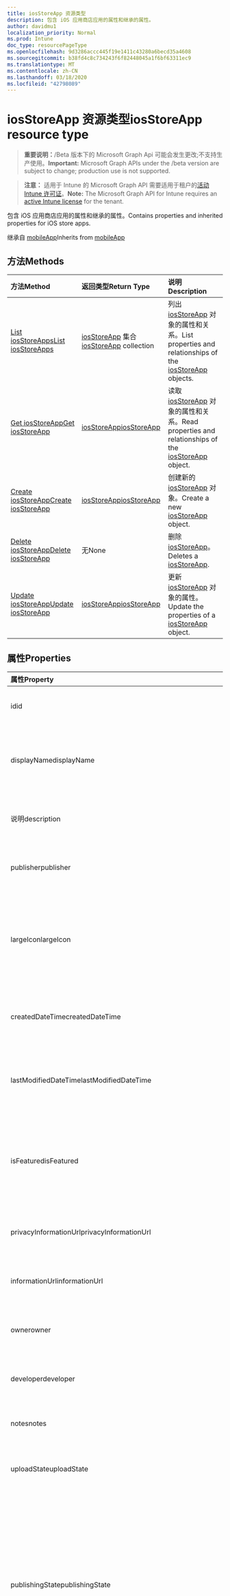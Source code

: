 ```yaml
---
title: iosStoreApp 资源类型
description: 包含 iOS 应用商店应用的属性和继承的属性。
author: davidmu1
localization_priority: Normal
ms.prod: Intune
doc_type: resourcePageType
ms.openlocfilehash: 9d3286accc445f19e1411c43280a6becd35a4608
ms.sourcegitcommit: b38fd4c8c734243f6f82448045a1f6bf63311ec9
ms.translationtype: MT
ms.contentlocale: zh-CN
ms.lasthandoff: 03/18/2020
ms.locfileid: "42798089"
---
```

# <a name="iosstoreapp-resource-type"></a><span data-ttu-id="99336-103">iosStoreApp 资源类型</span><span class="sxs-lookup"><span data-stu-id="99336-103">iosStoreApp resource type</span></span>

> <span data-ttu-id="99336-104">**重要说明：**/Beta 版本下的 Microsoft Graph Api 可能会发生更改;不支持生产使用。</span><span class="sxs-lookup"><span data-stu-id="99336-104">**Important:** Microsoft Graph APIs under the /beta version are subject to change; production use is not supported.</span></span>

> <span data-ttu-id="99336-105">**注意：** 适用于 Intune 的 Microsoft Graph API 需要适用于租户的[活动 Intune 许可证](https://go.microsoft.com/fwlink/?linkid=839381)。</span><span class="sxs-lookup"><span data-stu-id="99336-105">**Note:** The Microsoft Graph API for Intune requires an [active Intune license](https://go.microsoft.com/fwlink/?linkid=839381) for the tenant.</span></span>

<span data-ttu-id="99336-106">包含 iOS 应用商店应用的属性和继承的属性。</span><span class="sxs-lookup"><span data-stu-id="99336-106">Contains properties and inherited properties for iOS store apps.</span></span>


<span data-ttu-id="99336-107">继承自 [mobileApp](../resources/intune-shared-mobileapp.md)</span><span class="sxs-lookup"><span data-stu-id="99336-107">Inherits from [mobileApp](../resources/intune-shared-mobileapp.md)</span></span>

## <a name="methods"></a><span data-ttu-id="99336-108">方法</span><span class="sxs-lookup"><span data-stu-id="99336-108">Methods</span></span>
|<span data-ttu-id="99336-109">方法</span><span class="sxs-lookup"><span data-stu-id="99336-109">Method</span></span>|<span data-ttu-id="99336-110">返回类型</span><span class="sxs-lookup"><span data-stu-id="99336-110">Return Type</span></span>|<span data-ttu-id="99336-111">说明</span><span class="sxs-lookup"><span data-stu-id="99336-111">Description</span></span>|
|:---|:---|:---|
|[<span data-ttu-id="99336-112">List iosStoreApps</span><span class="sxs-lookup"><span data-stu-id="99336-112">List iosStoreApps</span></span>](../api/intune-apps-iosstoreapp-list.md)|<span data-ttu-id="99336-113">[iosStoreApp](../resources/intune-apps-iosstoreapp.md) 集合</span><span class="sxs-lookup"><span data-stu-id="99336-113">[iosStoreApp](../resources/intune-apps-iosstoreapp.md) collection</span></span>|<span data-ttu-id="99336-114">列出 [iosStoreApp](../resources/intune-apps-iosstoreapp.md) 对象的属性和关系。</span><span class="sxs-lookup"><span data-stu-id="99336-114">List properties and relationships of the [iosStoreApp](../resources/intune-apps-iosstoreapp.md) objects.</span></span>|
|[<span data-ttu-id="99336-115">Get iosStoreApp</span><span class="sxs-lookup"><span data-stu-id="99336-115">Get iosStoreApp</span></span>](../api/intune-apps-iosstoreapp-get.md)|[<span data-ttu-id="99336-116">iosStoreApp</span><span class="sxs-lookup"><span data-stu-id="99336-116">iosStoreApp</span></span>](../resources/intune-apps-iosstoreapp.md)|<span data-ttu-id="99336-117">读取 [iosStoreApp](../resources/intune-apps-iosstoreapp.md) 对象的属性和关系。</span><span class="sxs-lookup"><span data-stu-id="99336-117">Read properties and relationships of the [iosStoreApp](../resources/intune-apps-iosstoreapp.md) object.</span></span>|
|[<span data-ttu-id="99336-118">Create iosStoreApp</span><span class="sxs-lookup"><span data-stu-id="99336-118">Create iosStoreApp</span></span>](../api/intune-apps-iosstoreapp-create.md)|[<span data-ttu-id="99336-119">iosStoreApp</span><span class="sxs-lookup"><span data-stu-id="99336-119">iosStoreApp</span></span>](../resources/intune-apps-iosstoreapp.md)|<span data-ttu-id="99336-120">创建新的 [iosStoreApp](../resources/intune-apps-iosstoreapp.md) 对象。</span><span class="sxs-lookup"><span data-stu-id="99336-120">Create a new [iosStoreApp](../resources/intune-apps-iosstoreapp.md) object.</span></span>|
|[<span data-ttu-id="99336-121">Delete iosStoreApp</span><span class="sxs-lookup"><span data-stu-id="99336-121">Delete iosStoreApp</span></span>](../api/intune-apps-iosstoreapp-delete.md)|<span data-ttu-id="99336-122">无</span><span class="sxs-lookup"><span data-stu-id="99336-122">None</span></span>|<span data-ttu-id="99336-123">删除 [iosStoreApp](../resources/intune-apps-iosstoreapp.md)。</span><span class="sxs-lookup"><span data-stu-id="99336-123">Deletes a [iosStoreApp](../resources/intune-apps-iosstoreapp.md).</span></span>|
|[<span data-ttu-id="99336-124">Update iosStoreApp</span><span class="sxs-lookup"><span data-stu-id="99336-124">Update iosStoreApp</span></span>](../api/intune-apps-iosstoreapp-update.md)|[<span data-ttu-id="99336-125">iosStoreApp</span><span class="sxs-lookup"><span data-stu-id="99336-125">iosStoreApp</span></span>](../resources/intune-apps-iosstoreapp.md)|<span data-ttu-id="99336-126">更新 [iosStoreApp](../resources/intune-apps-iosstoreapp.md) 对象的属性。</span><span class="sxs-lookup"><span data-stu-id="99336-126">Update the properties of a [iosStoreApp](../resources/intune-apps-iosstoreapp.md) object.</span></span>|

## <a name="properties"></a><span data-ttu-id="99336-127">属性</span><span class="sxs-lookup"><span data-stu-id="99336-127">Properties</span></span>
|<span data-ttu-id="99336-128">属性</span><span class="sxs-lookup"><span data-stu-id="99336-128">Property</span></span>|<span data-ttu-id="99336-129">类型</span><span class="sxs-lookup"><span data-stu-id="99336-129">Type</span></span>|<span data-ttu-id="99336-130">说明</span><span class="sxs-lookup"><span data-stu-id="99336-130">Description</span></span>|
|:---|:---|:---|
|<span data-ttu-id="99336-131">id</span><span class="sxs-lookup"><span data-stu-id="99336-131">id</span></span>|<span data-ttu-id="99336-132">字符串</span><span class="sxs-lookup"><span data-stu-id="99336-132">String</span></span>|<span data-ttu-id="99336-133">实体的键。</span><span class="sxs-lookup"><span data-stu-id="99336-133">Key of the entity.</span></span> <span data-ttu-id="99336-134">继承自 [mobileApp](../resources/intune-shared-mobileapp.md)</span><span class="sxs-lookup"><span data-stu-id="99336-134">Inherited from [mobileApp](../resources/intune-shared-mobileapp.md)</span></span>|
|<span data-ttu-id="99336-135">displayName</span><span class="sxs-lookup"><span data-stu-id="99336-135">displayName</span></span>|<span data-ttu-id="99336-136">String</span><span class="sxs-lookup"><span data-stu-id="99336-136">String</span></span>|<span data-ttu-id="99336-137">管理员提供或导入的应用标题。</span><span class="sxs-lookup"><span data-stu-id="99336-137">The admin provided or imported title of the app.</span></span> <span data-ttu-id="99336-138">继承自 [mobileApp](../resources/intune-shared-mobileapp.md)</span><span class="sxs-lookup"><span data-stu-id="99336-138">Inherited from [mobileApp](../resources/intune-shared-mobileapp.md)</span></span>|
|<span data-ttu-id="99336-139">说明</span><span class="sxs-lookup"><span data-stu-id="99336-139">description</span></span>|<span data-ttu-id="99336-140">字符串</span><span class="sxs-lookup"><span data-stu-id="99336-140">String</span></span>|<span data-ttu-id="99336-141">应用的说明。</span><span class="sxs-lookup"><span data-stu-id="99336-141">The description of the app.</span></span> <span data-ttu-id="99336-142">继承自 [mobileApp](../resources/intune-shared-mobileapp.md)</span><span class="sxs-lookup"><span data-stu-id="99336-142">Inherited from [mobileApp](../resources/intune-shared-mobileapp.md)</span></span>|
|<span data-ttu-id="99336-143">publisher</span><span class="sxs-lookup"><span data-stu-id="99336-143">publisher</span></span>|<span data-ttu-id="99336-144">String</span><span class="sxs-lookup"><span data-stu-id="99336-144">String</span></span>|<span data-ttu-id="99336-145">应用的发布者。</span><span class="sxs-lookup"><span data-stu-id="99336-145">The publisher of the app.</span></span> <span data-ttu-id="99336-146">继承自 [mobileApp](../resources/intune-shared-mobileapp.md)</span><span class="sxs-lookup"><span data-stu-id="99336-146">Inherited from [mobileApp](../resources/intune-shared-mobileapp.md)</span></span>|
|<span data-ttu-id="99336-147">largeIcon</span><span class="sxs-lookup"><span data-stu-id="99336-147">largeIcon</span></span>|[<span data-ttu-id="99336-148">mimeContent</span><span class="sxs-lookup"><span data-stu-id="99336-148">mimeContent</span></span>](../resources/intune-shared-mimecontent.md)|<span data-ttu-id="99336-149">要显示在应用详细信息中并用于图标上传的大图标。</span><span class="sxs-lookup"><span data-stu-id="99336-149">The large icon, to be displayed in the app details and used for upload of the icon.</span></span> <span data-ttu-id="99336-150">继承自 [mobileApp](../resources/intune-shared-mobileapp.md)</span><span class="sxs-lookup"><span data-stu-id="99336-150">Inherited from [mobileApp](../resources/intune-shared-mobileapp.md)</span></span>|
|<span data-ttu-id="99336-151">createdDateTime</span><span class="sxs-lookup"><span data-stu-id="99336-151">createdDateTime</span></span>|<span data-ttu-id="99336-152">DateTimeOffset</span><span class="sxs-lookup"><span data-stu-id="99336-152">DateTimeOffset</span></span>|<span data-ttu-id="99336-153">创建应用的日期和时间。</span><span class="sxs-lookup"><span data-stu-id="99336-153">The date and time the app was created.</span></span> <span data-ttu-id="99336-154">继承自 [mobileApp](../resources/intune-shared-mobileapp.md)</span><span class="sxs-lookup"><span data-stu-id="99336-154">Inherited from [mobileApp](../resources/intune-shared-mobileapp.md)</span></span>|
|<span data-ttu-id="99336-155">lastModifiedDateTime</span><span class="sxs-lookup"><span data-stu-id="99336-155">lastModifiedDateTime</span></span>|<span data-ttu-id="99336-156">DateTimeOffset</span><span class="sxs-lookup"><span data-stu-id="99336-156">DateTimeOffset</span></span>|<span data-ttu-id="99336-157">上次修改应用的日期和时间。</span><span class="sxs-lookup"><span data-stu-id="99336-157">The date and time the app was last modified.</span></span> <span data-ttu-id="99336-158">继承自 [mobileApp](../resources/intune-shared-mobileapp.md)</span><span class="sxs-lookup"><span data-stu-id="99336-158">Inherited from [mobileApp](../resources/intune-shared-mobileapp.md)</span></span>|
|<span data-ttu-id="99336-159">isFeatured</span><span class="sxs-lookup"><span data-stu-id="99336-159">isFeatured</span></span>|<span data-ttu-id="99336-160">Boolean</span><span class="sxs-lookup"><span data-stu-id="99336-160">Boolean</span></span>|<span data-ttu-id="99336-161">指示应用是否被管理员标记为特色的值。继承自 [mobileApp](../resources/intune-shared-mobileapp.md)</span><span class="sxs-lookup"><span data-stu-id="99336-161">The value indicating whether the app is marked as featured by the admin. Inherited from [mobileApp](../resources/intune-shared-mobileapp.md)</span></span>|
|<span data-ttu-id="99336-162">privacyInformationUrl</span><span class="sxs-lookup"><span data-stu-id="99336-162">privacyInformationUrl</span></span>|<span data-ttu-id="99336-163">String</span><span class="sxs-lookup"><span data-stu-id="99336-163">String</span></span>|<span data-ttu-id="99336-164">隐私声明 URL。</span><span class="sxs-lookup"><span data-stu-id="99336-164">The privacy statement Url.</span></span> <span data-ttu-id="99336-165">继承自 [mobileApp](../resources/intune-shared-mobileapp.md)</span><span class="sxs-lookup"><span data-stu-id="99336-165">Inherited from [mobileApp](../resources/intune-shared-mobileapp.md)</span></span>|
|<span data-ttu-id="99336-166">informationUrl</span><span class="sxs-lookup"><span data-stu-id="99336-166">informationUrl</span></span>|<span data-ttu-id="99336-167">String</span><span class="sxs-lookup"><span data-stu-id="99336-167">String</span></span>|<span data-ttu-id="99336-168">详细信息 URL。</span><span class="sxs-lookup"><span data-stu-id="99336-168">The more information Url.</span></span> <span data-ttu-id="99336-169">继承自 [mobileApp](../resources/intune-shared-mobileapp.md)</span><span class="sxs-lookup"><span data-stu-id="99336-169">Inherited from [mobileApp](../resources/intune-shared-mobileapp.md)</span></span>|
|<span data-ttu-id="99336-170">owner</span><span class="sxs-lookup"><span data-stu-id="99336-170">owner</span></span>|<span data-ttu-id="99336-171">String</span><span class="sxs-lookup"><span data-stu-id="99336-171">String</span></span>|<span data-ttu-id="99336-172">应用的所有者。</span><span class="sxs-lookup"><span data-stu-id="99336-172">The owner of the app.</span></span> <span data-ttu-id="99336-173">继承自 [mobileApp](../resources/intune-shared-mobileapp.md)</span><span class="sxs-lookup"><span data-stu-id="99336-173">Inherited from [mobileApp](../resources/intune-shared-mobileapp.md)</span></span>|
|<span data-ttu-id="99336-174">developer</span><span class="sxs-lookup"><span data-stu-id="99336-174">developer</span></span>|<span data-ttu-id="99336-175">String</span><span class="sxs-lookup"><span data-stu-id="99336-175">String</span></span>|<span data-ttu-id="99336-176">应用的开发者。</span><span class="sxs-lookup"><span data-stu-id="99336-176">The developer of the app.</span></span> <span data-ttu-id="99336-177">继承自 [mobileApp](../resources/intune-shared-mobileapp.md)</span><span class="sxs-lookup"><span data-stu-id="99336-177">Inherited from [mobileApp](../resources/intune-shared-mobileapp.md)</span></span>|
|<span data-ttu-id="99336-178">notes</span><span class="sxs-lookup"><span data-stu-id="99336-178">notes</span></span>|<span data-ttu-id="99336-179">String</span><span class="sxs-lookup"><span data-stu-id="99336-179">String</span></span>|<span data-ttu-id="99336-180">应用的备注。</span><span class="sxs-lookup"><span data-stu-id="99336-180">Notes for the app.</span></span> <span data-ttu-id="99336-181">继承自 [mobileApp](../resources/intune-shared-mobileapp.md)</span><span class="sxs-lookup"><span data-stu-id="99336-181">Inherited from [mobileApp](../resources/intune-shared-mobileapp.md)</span></span>|
|<span data-ttu-id="99336-182">uploadState</span><span class="sxs-lookup"><span data-stu-id="99336-182">uploadState</span></span>|<span data-ttu-id="99336-183">Int32</span><span class="sxs-lookup"><span data-stu-id="99336-183">Int32</span></span>|<span data-ttu-id="99336-184">上载状态。</span><span class="sxs-lookup"><span data-stu-id="99336-184">The upload state.</span></span> <span data-ttu-id="99336-185">继承自 [mobileApp](../resources/intune-shared-mobileapp.md)</span><span class="sxs-lookup"><span data-stu-id="99336-185">Inherited from [mobileApp](../resources/intune-shared-mobileapp.md)</span></span>|
|<span data-ttu-id="99336-186">publishingState</span><span class="sxs-lookup"><span data-stu-id="99336-186">publishingState</span></span>|[<span data-ttu-id="99336-187">mobileAppPublishingState</span><span class="sxs-lookup"><span data-stu-id="99336-187">mobileAppPublishingState</span></span>](../resources/intune-apps-mobileapppublishingstate.md)|<span data-ttu-id="99336-188">应用的发布状态。</span><span class="sxs-lookup"><span data-stu-id="99336-188">The publishing state for the app.</span></span> <span data-ttu-id="99336-189">除非应用已发布，否则无法分配应用。</span><span class="sxs-lookup"><span data-stu-id="99336-189">The app cannot be assigned unless the app is published.</span></span> <span data-ttu-id="99336-190">继承自[mobileApp](../resources/intune-shared-mobileapp.md)。</span><span class="sxs-lookup"><span data-stu-id="99336-190">Inherited from [mobileApp](../resources/intune-shared-mobileapp.md).</span></span> <span data-ttu-id="99336-191">可取值为：`notPublished`、`processing`、`published`。</span><span class="sxs-lookup"><span data-stu-id="99336-191">Possible values are: `notPublished`, `processing`, `published`.</span></span>|
|<span data-ttu-id="99336-192">isAssigned</span><span class="sxs-lookup"><span data-stu-id="99336-192">isAssigned</span></span>|<span data-ttu-id="99336-193">Boolean</span><span class="sxs-lookup"><span data-stu-id="99336-193">Boolean</span></span>|<span data-ttu-id="99336-194">指示是否至少向一个组分配了应用程序的值。</span><span class="sxs-lookup"><span data-stu-id="99336-194">The value indicating whether the app is assigned to at least one group.</span></span> <span data-ttu-id="99336-195">继承自 [mobileApp](../resources/intune-shared-mobileapp.md)</span><span class="sxs-lookup"><span data-stu-id="99336-195">Inherited from [mobileApp](../resources/intune-shared-mobileapp.md)</span></span>|
|<span data-ttu-id="99336-196">roleScopeTagIds</span><span class="sxs-lookup"><span data-stu-id="99336-196">roleScopeTagIds</span></span>|<span data-ttu-id="99336-197">String collection</span><span class="sxs-lookup"><span data-stu-id="99336-197">String collection</span></span>|<span data-ttu-id="99336-198">此移动应用的作用域标记 id 列表。</span><span class="sxs-lookup"><span data-stu-id="99336-198">List of scope tag ids for this mobile app.</span></span> <span data-ttu-id="99336-199">继承自 [mobileApp](../resources/intune-shared-mobileapp.md)</span><span class="sxs-lookup"><span data-stu-id="99336-199">Inherited from [mobileApp](../resources/intune-shared-mobileapp.md)</span></span>|
|<span data-ttu-id="99336-200">dependentAppCount</span><span class="sxs-lookup"><span data-stu-id="99336-200">dependentAppCount</span></span>|<span data-ttu-id="99336-201">Int32</span><span class="sxs-lookup"><span data-stu-id="99336-201">Int32</span></span>|<span data-ttu-id="99336-202">子应用程序的依赖项总数。</span><span class="sxs-lookup"><span data-stu-id="99336-202">The total number of dependencies the child app has.</span></span> <span data-ttu-id="99336-203">继承自 [mobileApp](../resources/intune-shared-mobileapp.md)</span><span class="sxs-lookup"><span data-stu-id="99336-203">Inherited from [mobileApp](../resources/intune-shared-mobileapp.md)</span></span>|
|<span data-ttu-id="99336-204">bundleId</span><span class="sxs-lookup"><span data-stu-id="99336-204">bundleId</span></span>|<span data-ttu-id="99336-205">String</span><span class="sxs-lookup"><span data-stu-id="99336-205">String</span></span>|<span data-ttu-id="99336-206">标识名称。</span><span class="sxs-lookup"><span data-stu-id="99336-206">The Identity Name.</span></span>|
|<span data-ttu-id="99336-207">appStoreUrl</span><span class="sxs-lookup"><span data-stu-id="99336-207">appStoreUrl</span></span>|<span data-ttu-id="99336-208">String</span><span class="sxs-lookup"><span data-stu-id="99336-208">String</span></span>|<span data-ttu-id="99336-209">Apple App Store URL</span><span class="sxs-lookup"><span data-stu-id="99336-209">The Apple App Store URL</span></span>|
|<span data-ttu-id="99336-210">applicableDeviceType</span><span class="sxs-lookup"><span data-stu-id="99336-210">applicableDeviceType</span></span>|[<span data-ttu-id="99336-211">iosDeviceType</span><span class="sxs-lookup"><span data-stu-id="99336-211">iosDeviceType</span></span>](../resources/intune-apps-iosdevicetype.md)|<span data-ttu-id="99336-212">可运行此应用的 iOS 体系结构。</span><span class="sxs-lookup"><span data-stu-id="99336-212">The iOS architecture for which this app can run on.</span></span>|
|<span data-ttu-id="99336-213">minimumSupportedOperatingSystem</span><span class="sxs-lookup"><span data-stu-id="99336-213">minimumSupportedOperatingSystem</span></span>|[<span data-ttu-id="99336-214">iosMinimumOperatingSystem</span><span class="sxs-lookup"><span data-stu-id="99336-214">iosMinimumOperatingSystem</span></span>](../resources/intune-apps-iosminimumoperatingsystem.md)|<span data-ttu-id="99336-215">最低适用操作系统的值。</span><span class="sxs-lookup"><span data-stu-id="99336-215">The value for the minimum applicable operating system.</span></span>|

## <a name="relationships"></a><span data-ttu-id="99336-216">关系</span><span class="sxs-lookup"><span data-stu-id="99336-216">Relationships</span></span>
|<span data-ttu-id="99336-217">关系</span><span class="sxs-lookup"><span data-stu-id="99336-217">Relationship</span></span>|<span data-ttu-id="99336-218">类型</span><span class="sxs-lookup"><span data-stu-id="99336-218">Type</span></span>|<span data-ttu-id="99336-219">说明</span><span class="sxs-lookup"><span data-stu-id="99336-219">Description</span></span>|
|:---|:---|:---|
|<span data-ttu-id="99336-220">categories</span><span class="sxs-lookup"><span data-stu-id="99336-220">categories</span></span>|<span data-ttu-id="99336-221">[mobileAppCategory](../resources/intune-apps-mobileappcategory.md) 集合</span><span class="sxs-lookup"><span data-stu-id="99336-221">[mobileAppCategory](../resources/intune-apps-mobileappcategory.md) collection</span></span>|<span data-ttu-id="99336-222">此应用的类别列表。</span><span class="sxs-lookup"><span data-stu-id="99336-222">The list of categories for this app.</span></span> <span data-ttu-id="99336-223">继承自 [mobileApp](../resources/intune-shared-mobileapp.md)</span><span class="sxs-lookup"><span data-stu-id="99336-223">Inherited from [mobileApp](../resources/intune-shared-mobileapp.md)</span></span>|
|<span data-ttu-id="99336-224">assignments</span><span class="sxs-lookup"><span data-stu-id="99336-224">assignments</span></span>|<span data-ttu-id="99336-225">[mobileAppAssignment](../resources/intune-apps-mobileappassignment.md) 集合</span><span class="sxs-lookup"><span data-stu-id="99336-225">[mobileAppAssignment](../resources/intune-apps-mobileappassignment.md) collection</span></span>|<span data-ttu-id="99336-226">此移动应用的组分配的列表。</span><span class="sxs-lookup"><span data-stu-id="99336-226">The list of group assignments for this mobile app.</span></span> <span data-ttu-id="99336-227">继承自 [mobileApp](../resources/intune-shared-mobileapp.md)</span><span class="sxs-lookup"><span data-stu-id="99336-227">Inherited from [mobileApp](../resources/intune-shared-mobileapp.md)</span></span>|
|<span data-ttu-id="99336-228">installSummary</span><span class="sxs-lookup"><span data-stu-id="99336-228">installSummary</span></span>|[<span data-ttu-id="99336-229">mobileAppInstallSummary</span><span class="sxs-lookup"><span data-stu-id="99336-229">mobileAppInstallSummary</span></span>](../resources/intune-apps-mobileappinstallsummary.md)|<span data-ttu-id="99336-230">移动应用安装摘要。</span><span class="sxs-lookup"><span data-stu-id="99336-230">Mobile App Install Summary.</span></span> <span data-ttu-id="99336-231">继承自 [mobileApp](../resources/intune-shared-mobileapp.md)</span><span class="sxs-lookup"><span data-stu-id="99336-231">Inherited from [mobileApp](../resources/intune-shared-mobileapp.md)</span></span>|
|<span data-ttu-id="99336-232">deviceStatuses</span><span class="sxs-lookup"><span data-stu-id="99336-232">deviceStatuses</span></span>|<span data-ttu-id="99336-233">[mobileAppInstallStatus](../resources/intune-apps-mobileappinstallstatus.md)集合</span><span class="sxs-lookup"><span data-stu-id="99336-233">[mobileAppInstallStatus](../resources/intune-apps-mobileappinstallstatus.md) collection</span></span>|<span data-ttu-id="99336-234">此移动应用程序的安装状态列表。</span><span class="sxs-lookup"><span data-stu-id="99336-234">The list of installation states for this mobile app.</span></span> <span data-ttu-id="99336-235">继承自 [mobileApp](../resources/intune-shared-mobileapp.md)</span><span class="sxs-lookup"><span data-stu-id="99336-235">Inherited from [mobileApp](../resources/intune-shared-mobileapp.md)</span></span>|
|<span data-ttu-id="99336-236">userStatuses</span><span class="sxs-lookup"><span data-stu-id="99336-236">userStatuses</span></span>|<span data-ttu-id="99336-237">[userAppInstallStatus](../resources/intune-apps-userappinstallstatus.md)集合</span><span class="sxs-lookup"><span data-stu-id="99336-237">[userAppInstallStatus](../resources/intune-apps-userappinstallstatus.md) collection</span></span>|<span data-ttu-id="99336-238">此移动应用程序的安装状态列表。</span><span class="sxs-lookup"><span data-stu-id="99336-238">The list of installation states for this mobile app.</span></span> <span data-ttu-id="99336-239">继承自 [mobileApp](../resources/intune-shared-mobileapp.md)</span><span class="sxs-lookup"><span data-stu-id="99336-239">Inherited from [mobileApp](../resources/intune-shared-mobileapp.md)</span></span>|
|<span data-ttu-id="99336-240">相互</span><span class="sxs-lookup"><span data-stu-id="99336-240">relationships</span></span>|<span data-ttu-id="99336-241">[mobileAppRelationship](../resources/intune-apps-mobileapprelationship.md)集合</span><span class="sxs-lookup"><span data-stu-id="99336-241">[mobileAppRelationship](../resources/intune-apps-mobileapprelationship.md) collection</span></span>|<span data-ttu-id="99336-242">此移动应用的关系列表。</span><span class="sxs-lookup"><span data-stu-id="99336-242">List of relationships for this mobile app.</span></span> <span data-ttu-id="99336-243">继承自 [mobileApp](../resources/intune-shared-mobileapp.md)</span><span class="sxs-lookup"><span data-stu-id="99336-243">Inherited from [mobileApp](../resources/intune-shared-mobileapp.md)</span></span>|

## <a name="json-representation"></a><span data-ttu-id="99336-244">JSON 表示形式</span><span class="sxs-lookup"><span data-stu-id="99336-244">JSON Representation</span></span>
<span data-ttu-id="99336-245">下面是资源的 JSON 表示形式。</span><span class="sxs-lookup"><span data-stu-id="99336-245">Here is a JSON representation of the resource.</span></span>
<!-- {
  "blockType": "resource",
  "keyProperty": "id",
  "@odata.type": "microsoft.graph.iosStoreApp"
}
-->
``` json
{
  "@odata.type": "#microsoft.graph.iosStoreApp",
  "id": "String (identifier)",
  "displayName": "String",
  "description": "String",
  "publisher": "String",
  "largeIcon": {
    "@odata.type": "microsoft.graph.mimeContent",
    "type": "String",
    "value": "binary"
  },
  "createdDateTime": "String (timestamp)",
  "lastModifiedDateTime": "String (timestamp)",
  "isFeatured": true,
  "privacyInformationUrl": "String",
  "informationUrl": "String",
  "owner": "String",
  "developer": "String",
  "notes": "String",
  "uploadState": 1024,
  "publishingState": "String",
  "isAssigned": true,
  "roleScopeTagIds": [
    "String"
  ],
  "dependentAppCount": 1024,
  "bundleId": "String",
  "appStoreUrl": "String",
  "applicableDeviceType": {
    "@odata.type": "microsoft.graph.iosDeviceType",
    "iPad": true,
    "iPhoneAndIPod": true
  },
  "minimumSupportedOperatingSystem": {
    "@odata.type": "microsoft.graph.iosMinimumOperatingSystem",
    "v8_0": true,
    "v9_0": true,
    "v10_0": true,
    "v11_0": true,
    "v12_0": true,
    "v13_0": true
  }
}
```



